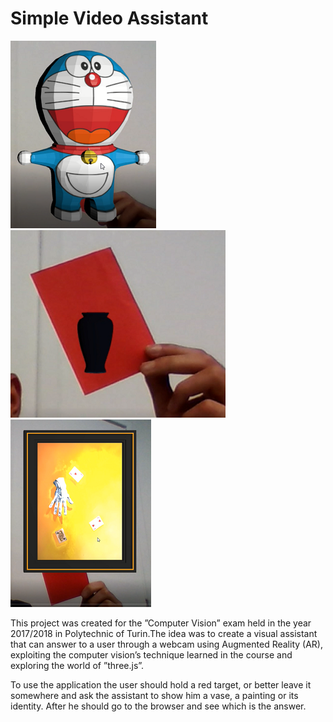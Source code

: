 # Simple Video Assistant
![Image of the assistant](Images/Doraimon.PNG)
![Imaghe of the vase](Images/Vase.PNG)
![Image of the painting](Images/painting.PNG)

This project was created for the ”Computer Vision” exam held in the year 2017/2018 in Polytechnic of Turin.The idea was to create a visual assistant that can answer to a user through a webcam using Augmented Reality (AR), exploiting the computer vision’s technique learned in the course and exploring the world of ”three.js”.

To  use  the  application  the  user  should  hold  a  red  target,  or  better  leave  it  somewhere and ask the assistant to show him a vase, a painting or its identity.  After he should go to the browser and see which is the answer.



